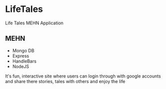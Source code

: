 # LifeTales
Life Tales MEHN Application
## MEHN
- Mongo DB
- Express
- HandleBars
- NodeJS
<p> It's fun, interactive site where users can login through with google accounts and share there stories, tales with others and enjoy the life</p>
